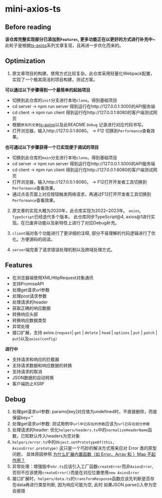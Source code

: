 # mini-axios-ts
## Before reading
**该仓库完整实现部分已添加到`Features`, 更多功能正在以更好的方式进行补充中~**
此轮子是根据[ts-axios](https://github.com/NLRX-WJC/ts-axios)系列文章复现，且再进一步优化而来的。

## Optimization
1. 原文章项目的构建，使用方式比较复杂。此仓库采用轻量化Webpack配置，实现了一个极其简洁的项目构建，测试方案。

**可以通过以下步骤得到一个最简单的起始项目**
   +  切换到此仓库的`init`分支进行本地`clone`。得到基础项目
   +  cd server -> npm run server 得到运行在http://127.0.0.1:3000的API服务端
   +  cd client -> npm run client 得到运行在http://127.0.0.1:8080的客户端测试网页
   +  根据`原系列文章`[ts-axios](https://github.com/NLRX-WJC/ts-axios)以及此README `Debug` 记录进行对应代码书写。
   +  打开浏览器，输入http://127.0.0.1:8080。 -> F12 切换到`Performance`查看效果。

**也可通过以下步骤获得一个已实现便于调试的项目**
   +  切换到此仓库的`main`分支进行本地`clone`。得到基础项目
   +  cd server -> npm run server 得到运行在http://127.0.0.1:3000的API服务端
   +  cd client -> npm run client 得到运行在http://127.0.0.1:8080的客户端测试网页
   +  打开浏览器，输入http://127.0.0.1:8080。 -> F12打开开发者工具切换到`Performance`查看效果。
   +  通过点击页面上对应按钮触发网络请求，再通过F12打开开发者工具切换到`Performance`查看效果。

2. 原文章的实现大概为2020年，此仓库实现为2022~2023年。 `axios`, `TypeScript`已经迭代多个版本。
此仓库同步TypeScript@4, axios@1进行实现。在已废弃功能以及新特性上进行了对应Debug补充。

3. `client`端对各个功能进行了更详细的注释, 部分不易理解的代码逻辑进行了优化。方便源码的阅读。
4. `server`端完善了请求错误处理机制以及跨域处理方式。

## Features
+ 在浏览器端使用XMLHttpRequest对象通讯 
+ 支持PromiseAPI 
+ 处理get请求url参数  
+ 处理post请求参数 
+ 处理请求的header 
+ 获取正确的响应数据 
+ 转换响应头部 
+ 转换响应数据类型 
+ 异常处理 
+ 接口扩展，支持 axios.(`request`| `get` | `delete` | `head` | `options` | `put` | `patch` | `put`)以及`axios(config)` 

**进行中**
+ 支持请求和响应的拦截器
+ 支持请求数据和响应数据的转换
+ 支持请求的取消
+ JSON数据的自动转换
+ 客户端防止XSRF

## Debug
1. 处理get请求url参数: params[key]对应值为undefined时，不直接删除，而是保留key=''
2. 处理get请求url参数: 测试用例中`url中已存在的参数`应该为`url已存在部分参数`
3. 处理请求的header: 优化`helpers/headers.ts`中的`normalizeHeaderName`函数，已知默认传入headers为空对象
4. `helpers/error.ts`中的`Object.setPrototypeOf(this, AxiosError.prototype)` 这只是一个巧妙的解决方式用来应对 Error 类的原型问题， 具体原因参照
   [为什么扩展内置函数（如 Error、Array 和 ）Map 不起作用？](https://github.com/Microsoft/TypeScript/wiki/FAQ#why-doesnt-extending-built-ins-like-error-array-and-map-work)
5. 异常处理：增强版中`xhr.ts`应该引入工厂函数`createError`而非`AxiosError`, 否则不应该使用`createError()`而是在对应位置使用`new AxiosError`
6. 接口扩展时，`helpers/data.ts`的`transformResponse`函数应该先判断是否存在data再进行类型判断, 因为响应可能为空, 此时
如果JSON.parse()入参为空会报错
